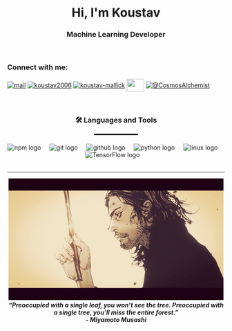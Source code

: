 <h1 align="center">Hi, I'm Koustav</h1>
<h3 align="center"> Machine Learning Developer </h3>

<br>

<h3 align="left">Connect with me:</h3>
<p align="left">
<a href= "mailto:mallickkoustav77@gmail.com" target="blank"><img align="center" src="https://skillicons.dev/icons?i=gmail" alt="mail" height="30" width="40" /></a>
<a href="https://twitter.com/koustav2006" target="blank"><img align="center" src="https://skillicons.dev/icons?i=twitter" alt="koustav2006" height="30" width="40" /></a>
<a href="https://linkedin.com/in/koustav-mallick" target="blank"><img align="center" src="https://skillicons.dev/icons?i=linkedin" alt="koustav-mallick" height="30" width="40" /></a>
<a href="https://instagram.com/koustav2710" target="blank"><img align="center" src="https://skillicons.dev/icons?i=instagram" height="30" width="40" /></a>
<a href="https://www.youtube.com/@CosmosAlchemist" target="blank"><img align="center" src="https://raw.githubusercontent.com/rahuldkjain/github-profile-readme-generator/master/src/images/icons/Social/youtube.svg" alt="@CosmosAlchemist" height="30" width="40" /></a>
</p>

<br>

<h3 align="center">🛠 Languages and Tools</h3>
<hr style="width: 100px; border: 1px solid #000; margin: auto; margin-top: 0; margin-bottom: 20px;" />

<div align="center">
  <img src="https://skillicons.dev/icons?i=npm" height="40" alt="npm logo"  />
  <img width="12" />
  <img src="https://skillicons.dev/icons?i=git" height="40" alt="git logo"  />
  <img width="12" />
  <img src="https://skillicons.dev/icons?i=github" height="40" alt="github logo"  />
  <img width="12" />
  <img src="https://skillicons.dev/icons?i=py" height="40" alt="python logo"  />
  <img width="12" />
  <img src="https://skillicons.dev/icons?i=linux" height="40" alt="linux logo"  />
  <img width="12" />
  <img src="https://skillicons.dev/icons?i=tensorflow" height="40" alt="TensorFlow logo"  />
  <img width="12" />
</div>

<br>

</div>
<hr>
<div align=center>
<div align="center">
  <img src="https://github.com/YowaiMo-Koustav/YowaiMo-Koustav/blob/main/vagabond-manga%CC%81-vagabond.gif" />
</div>
<div align="center">
  <b><i>“Preoccupied with a single leaf, you won’t see the tree. Preoccupied with a single tree, you’ll miss the entire forest.”</i></b>
</div>
</div>
<div align="center">
   <b><i>- Miyamoto Musashi</i></b>
</div>
